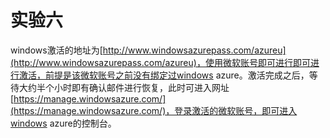 # 实验六

windows激活的地址为[http://www.windowsazurepass.com/azureu](http://www.windowsazurepass.com/azureu)，使用微软账号即可进行即可进行激活，前提是该微软账号之前没有绑定过windows azure。激活完成之后，等待大约半个小时即有确认邮件进行恢复，此时可进入网址[https://manage.windowsazure.com/](https://manage.windowsazure.com/)，登录激活的微软账号，即可进入windows azure的控制台。
